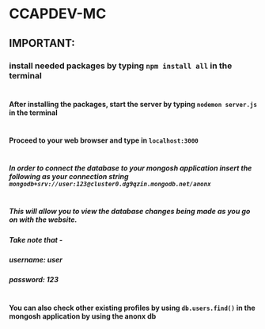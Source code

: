 # CCAPDEV-MC
## IMPORTANT: 
### install needed packages by typing `npm install all` in the terminal
#

#### After installing the packages, start the server by typing `nodemon server.js` in the terminal
#

#### Proceed to your web browser and type in `localhost:3000`
#

##### In order to connect the database to your mongosh application insert the following as your connection string `mongodb+srv://user:123@cluster0.dg9qzin.mongodb.net/anonx`
#

##### This will allow you to view the database changes being made as you go on with the website.
##### Take note that -
##### username: user
##### password: 123
#
#### You can also check other existing profiles by using `db.users.find()` in the mongosh application by using the anonx db
